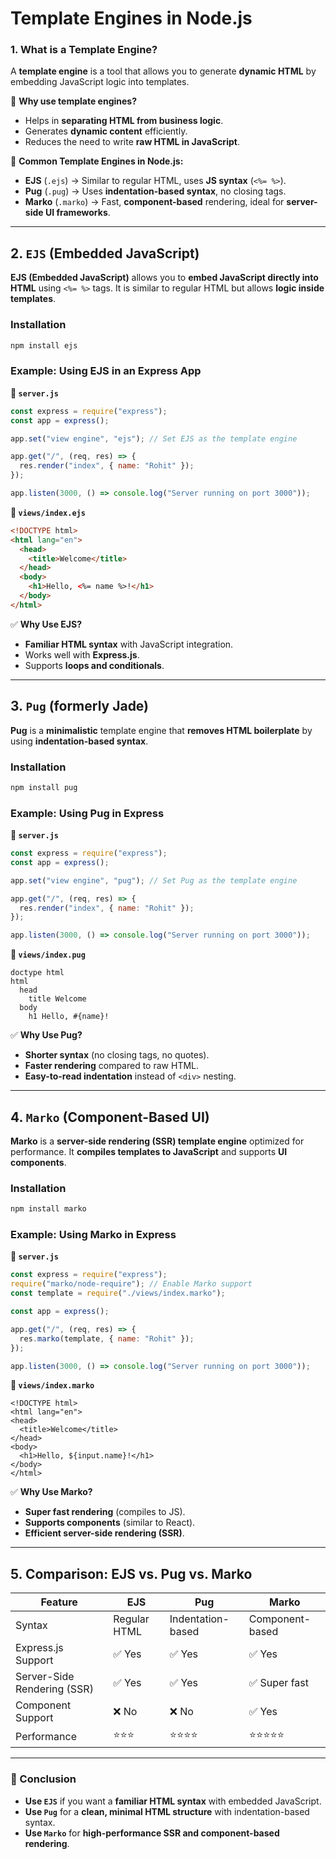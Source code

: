 # **Template Engines in Node.js**

### **1. What is a Template Engine?**

A **template engine** is a tool that allows you to generate **dynamic HTML** by embedding JavaScript logic into templates.

🔹 **Why use template engines?**

- Helps in **separating HTML from business logic**.
- Generates **dynamic content** efficiently.
- Reduces the need to write **raw HTML in JavaScript**.

🔹 **Common Template Engines in Node.js:**

- **EJS** (`.ejs`) → Similar to regular HTML, uses **JS syntax** (`<%= %>`).
- **Pug** (`.pug`) → Uses **indentation-based syntax**, no closing tags.
- **Marko** (`.marko`) → Fast, **component-based** rendering, ideal for **server-side UI frameworks**.

---

## **2. `EJS` (Embedded JavaScript)**

**EJS (Embedded JavaScript)** allows you to **embed JavaScript directly into HTML** using `<%= %>` tags. It is similar to regular HTML but allows **logic inside templates**.

### **Installation**

```sh
npm install ejs
```

### **Example: Using EJS in an Express App**

**📌 `server.js`**

```js
const express = require("express");
const app = express();

app.set("view engine", "ejs"); // Set EJS as the template engine

app.get("/", (req, res) => {
  res.render("index", { name: "Rohit" });
});

app.listen(3000, () => console.log("Server running on port 3000"));
```

**📌 `views/index.ejs`**

```html
<!DOCTYPE html>
<html lang="en">
  <head>
    <title>Welcome</title>
  </head>
  <body>
    <h1>Hello, <%= name %>!</h1>
  </body>
</html>
```

✅ **Why Use EJS?**

- **Familiar HTML syntax** with JavaScript integration.
- Works well with **Express.js**.
- Supports **loops and conditionals**.

---

## **3. `Pug` (formerly Jade)**

**Pug** is a **minimalistic** template engine that **removes HTML boilerplate** by using **indentation-based syntax**.

### **Installation**

```sh
npm install pug
```

### **Example: Using Pug in Express**

**📌 `server.js`**

```js
const express = require("express");
const app = express();

app.set("view engine", "pug"); // Set Pug as the template engine

app.get("/", (req, res) => {
  res.render("index", { name: "Rohit" });
});

app.listen(3000, () => console.log("Server running on port 3000"));
```

**📌 `views/index.pug`**

```pug
doctype html
html
  head
    title Welcome
  body
    h1 Hello, #{name}!
```

✅ **Why Use Pug?**

- **Shorter syntax** (no closing tags, no quotes).
- **Faster rendering** compared to raw HTML.
- **Easy-to-read indentation** instead of `<div>` nesting.

---

## **4. `Marko` (Component-Based UI)**

**Marko** is a **server-side rendering (SSR) template engine** optimized for performance. It **compiles templates to JavaScript** and supports **UI components**.

### **Installation**

```sh
npm install marko
```

### **Example: Using Marko in Express**

**📌 `server.js`**

```js
const express = require("express");
require("marko/node-require"); // Enable Marko support
const template = require("./views/index.marko");

const app = express();

app.get("/", (req, res) => {
  res.marko(template, { name: "Rohit" });
});

app.listen(3000, () => console.log("Server running on port 3000"));
```

**📌 `views/index.marko`**

```marko
<!DOCTYPE html>
<html lang="en">
<head>
  <title>Welcome</title>
</head>
<body>
  <h1>Hello, ${input.name}!</h1>
</body>
</html>
```

✅ **Why Use Marko?**

- **Super fast rendering** (compiles to JS).
- **Supports components** (similar to React).
- **Efficient server-side rendering (SSR)**.

---

## **5. Comparison: EJS vs. Pug vs. Marko**

| Feature                     | EJS          | Pug               | Marko           |
| --------------------------- | ------------ | ----------------- | --------------- |
| Syntax                      | Regular HTML | Indentation-based | Component-based |
| Express.js Support          | ✅ Yes       | ✅ Yes            | ✅ Yes          |
| Server-Side Rendering (SSR) | ✅ Yes       | ✅ Yes            | ✅ Super fast   |
| Component Support           | ❌ No        | ❌ No             | ✅ Yes          |
| Performance                 | ⭐⭐⭐       | ⭐⭐⭐⭐          | ⭐⭐⭐⭐⭐      |

---

### **🚀 Conclusion**

- **Use `EJS`** if you want a **familiar HTML syntax** with embedded JavaScript.
- **Use `Pug`** for a **clean, minimal HTML structure** with indentation-based syntax.
- **Use `Marko`** for **high-performance SSR and component-based rendering**.
